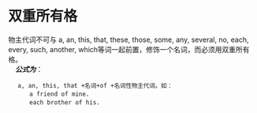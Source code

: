 # 双重所有格

物主代词不可与 a, an, this, that, these, those, some, any, several, no, each, every, such, another, which等词一起前置，修饰一个名词，而必须用双重所有格。  
　***公式为***：  

```
　 a, an, this, that +名词+of +名词性物主代词。如：  
　　　 a friend of mine.  
　　　 each brother of his.
```
